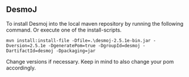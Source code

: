 
## DesmoJ

To install Desmoj into the local maven repository by running the following command. Or execute one of the install-scripts. 

```batch
mvn install:install-file -Dfile=.\desmoj-2.5.1e-bin.jar -Dversion=2.5.1e -DgeneratePom=true -DgroupId=desmoj -DartifactId=desmoj -Dpackaging=jar
```

Change versions if necessary. Keep in mind to also change your pom accordingly.